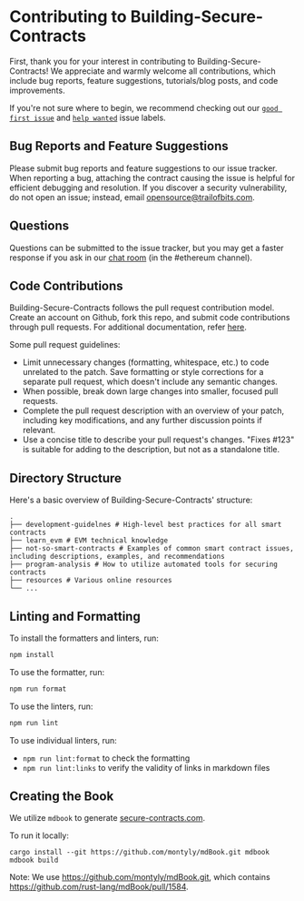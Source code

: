 # Contributing to Building-Secure-Contracts

First, thank you for your interest in contributing to Building-Secure-Contracts! We appreciate and warmly welcome all contributions, which include bug reports, feature suggestions, tutorials/blog posts, and code improvements.

If you're not sure where to begin, we recommend checking out our [`good first issue`](https://github.com/crytic/building-secure-contracts/issues?q=is%3Aissue+is%3Aopen+label%3A%22good+first+issue%22) and [`help wanted`](https://github.com/crytic/building-secure-contracts/issues?q=is%3Aissue+is%3Aopen+label%3A%22help+wanted%22) issue labels.

## Bug Reports and Feature Suggestions

Please submit bug reports and feature suggestions to our issue tracker. When reporting a bug, attaching the contract causing the issue is helpful for efficient debugging and resolution. If you discover a security vulnerability, do not open an issue; instead, email opensource@trailofbits.com.

## Questions

Questions can be submitted to the issue tracker, but you may get a faster response if you ask in our [chat room](https://slack.empirehacking.nyc/) (in the #ethereum channel).

## Code Contributions

Building-Secure-Contracts follows the pull request contribution model. Create an account on Github, fork this repo, and submit code contributions through pull requests. For additional documentation, refer [here](https://guides.github.com/activities/forking/).

Some pull request guidelines:

- Limit unnecessary changes (formatting, whitespace, etc.) to code unrelated to the patch. Save formatting or style corrections for a separate pull request, which doesn't include any semantic changes.
- When possible, break down large changes into smaller, focused pull requests.
- Complete the pull request description with an overview of your patch, including key modifications, and any further discussion points if relevant.
- Use a concise title to describe your pull request's changes. "Fixes #123" is suitable for adding to the description, but not as a standalone title.

## Directory Structure

Here's a basic overview of Building-Secure-Contracts' structure:

```text
.
├── development-guidelnes # High-level best practices for all smart contracts
├── learn_evm # EVM technical knowledge
├── not-so-smart-contracts # Examples of common smart contract issues, including descriptions, examples, and recommendations
├── program-analysis # How to utilize automated tools for securing contracts
├── resources # Various online resources
└── ...
```

## Linting and Formatting

To install the formatters and linters, run:

```bash
npm install
```

To use the formatter, run:

```bash
npm run format
```

To use the linters, run:

```bash
npm run lint
```

To use individual linters, run:

- `npm run lint:format` to check the formatting
- `npm run lint:links` to verify the validity of links in markdown files

## Creating the Book

We utilize `mdbook` to generate [secure-contracts.com](https://secure-contracts.com/).

To run it locally:

```
cargo install --git https://github.com/montyly/mdBook.git mdbook
mdbook build
```

Note: We use https://github.com/montyly/mdBook.git, which contains https://github.com/rust-lang/mdBook/pull/1584.
